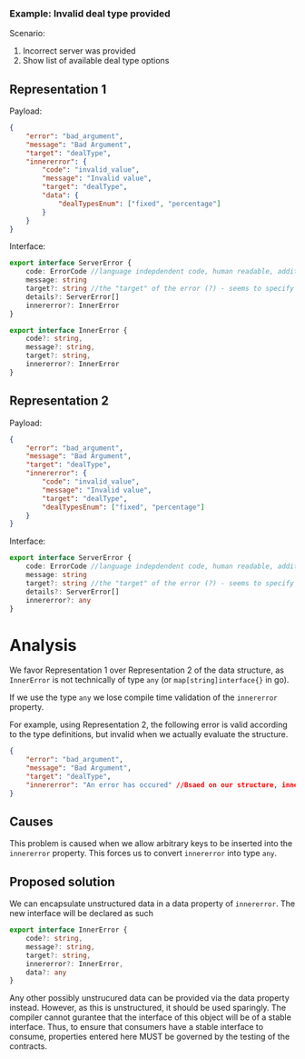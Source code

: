 ### Example: Invalid deal type provided
Scenario:

1. Incorrect server was provided
1. Show list of available deal type options

## Representation 1
Payload:
``` json
{
    "error": "bad_argument",
    "message": "Bad Argument",
    "target": "dealType",
    "innererror": {
        "code": "invalid_value",
        "message": "Invalid value",
        "target": "dealType",
        "data": {
            "dealTypesEnum": ["fixed", "percentage"]
        }
    }
}

```
Interface: 
``` typescript
export interface ServerError {
	code: ErrorCode //language indepdendent code, human readable, addition to this considered a breaking change
	message: string
	target?: string //the "target" of the error (?) - seems to specify WHERE the error has occurred (such as a property)
	details?: ServerError[]
	innererror?: InnerError
}

export interface InnerError {
    code?: string,
    message?: string, 
    target?: string,
    innererror?: InnerError
}
```


## Representation 2
Payload:
``` json
{
    "error": "bad_argument",
    "message": "Bad Argument",
    "target": "dealType",
    "innererror": {
        "code": "invalid_value",
        "message": "Invalid value",
        "target": "dealType",
        "dealTypesEnum": ["fixed", "percentage"]
    }
}
```

Interface: 
``` typescript
export interface ServerError {
	code: ErrorCode //language indepdendent code, human readable, addition to this considered a breaking change
	message: string
	target?: string //the "target" of the error (?) - seems to specify WHERE the error has occurred (such as a property)
	details?: ServerError[]
	innererror?: any
}
```

# Analysis
We favor Representation 1 over Representation 2 of the data structure, as `InnerError` is not technically of type `any` (or `map[string]interface{}` in go).

If we use the type `any` we lose compile time validation of the `innererror` property.

For example, using Representation 2, the following error is valid according to the type definitions, but invalid when we actually evaluate the structure.
```json
{
    "error": "bad_argument",
    "message": "Bad Argument",
    "target": "dealType",
    "innererror": "An error has occured" //Bsaed on our structure, innererror is supposed to be a string if the property exists
}
```

## Causes
This problem is caused when we allow arbitrary keys to be inserted into the `innererror` property. This forces us to convert `innererror` into type `any`.

## Proposed solution
We can encapsulate unstructured data in a data property of `innererror`. The new interface will be declared as such
```typescript
export interface InnerError {
    code?: string,
    message?: string, 
    target?: string,
    innererror?: InnerError,
    data?: any
}
```
Any other possibly unstrucured data can be provided via the data property instead. However, as this is unstructured, it should be used sparingly. The compiler cannot gurantee that the interface of this object will be of a stable interface. Thus, to ensure that consumers have a stable interface to consume, properties entered here MUST be governed by the testing of the contracts.